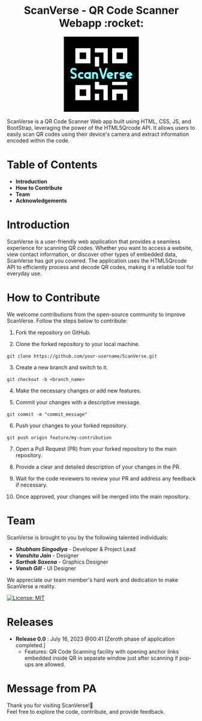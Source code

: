 <h1 align="center">ScanVerse - QR Code Scanner Webapp :rocket:</h1> 

<div align="center"><img src="./images/logo.png" width="200px" height="200px"/></div>

<p>ScanVerse is a QR Code Scanner Web app built using HTML, CSS, JS, and BootStrap, leveraging the power of the HTML5Qrcode API. It allows users to easily scan QR codes using their device's camera and extract information encoded within the code.</p>

# Table of Contents
* **Introduction**
* **How to Contribute**
* **Team**
* **Acknowledgements**


# Introduction
ScanVerse is a user-friendly web application that provides a seamless experience for scanning QR codes. Whether you want to access a website, view contact information, or discover other types of embedded data, ScanVerse has got you covered. The application uses the HTML5Qrcode API to efficiently process and decode QR codes, making it a reliable tool for everyday use.

# How to Contribute
We welcome contributions from the open-source community to improve ScanVerse. Follow the steps below to contribute:

1. Fork the repository on GitHub.

1. Clone the forked repository to your local machine.

`git clone https://github.com/your-username/ScanVerse.git` </br>

3. Create a new branch and switch to it.

`git checkout -b <branch_name>` </br>

4. Make the necessary changes or add new features.

5. Commit your changes with a descriptive message.

`git commit -m "commit_message"` </br>

6. Push your changes to your forked repository.

`git push origin feature/my-contribution` </br>

7. Open a Pull Request (PR) from your forked repository to the main repository.

8. Provide a clear and detailed description of your changes in the PR.

9. Wait for the code reviewers to review your PR and address any feedback if necessary.

10. Once approved, your changes will be merged into the main repository.


# Team
ScanVerse is brought to you by the following talented individuals:

* **_Shubham Singodiya_** - Developer & Project Lead
* **_Vanshita Jain_** - Designer
* **_Sarthak Saxena_** - Graphics Designer
* **_Vansh Gill_** - UI Designer

We appreciate our team member's hard work and dedication to make ScanVerse a reality.

[![License: MIT](https://img.shields.io/badge/License-MIT-yellow.svg)](https://opensource.org/licenses/MIT)

# Releases

* **Release 0.0** : July 16, 2023 @00:41 [Zeroth phase of application completed.]
  - Features: QR Code Scanning facility with opening anchor links embedded inside QR in separate window just after scanning if pop-ups are allowed.

<!--- Acknowledgements: We would like to thank all the contributors who have helped in the development of ScanVerse. I would greatly appreciate your support and contributions -->


# Message from PA
Thank you for visiting ScanVerse!💝
</br>Feel free to explore the code, contribute, and provide feedback.



